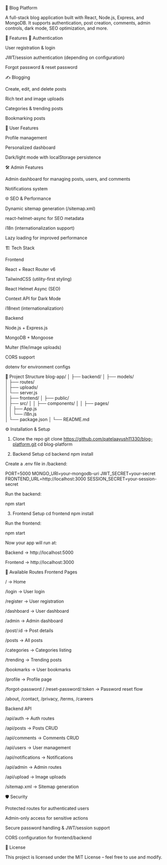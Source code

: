 📰 Blog Platform

A full-stack blog application built with React, Node.js, Express, and MongoDB.
It supports authentication, post creation, comments, admin controls, dark mode, SEO optimization, and more.

🚀 Features
🔐 Authentication

User registration & login

JWT/session authentication (depending on configuration)

Forgot password & reset password

✍️ Blogging

Create, edit, and delete posts

Rich text and image uploads

Categories & trending posts

Bookmarking posts

👥 User Features

Profile management

Personalized dashboard

Dark/light mode with localStorage persistence

🛠️ Admin Features

Admin dashboard for managing posts, users, and comments

Notifications system

🌐 SEO & Performance

Dynamic sitemap generation (/sitemap.xml)

react-helmet-async for SEO metadata

i18n (internationalization support)

Lazy loading for improved performance

🏗️ Tech Stack

Frontend

React + React Router v6

TailwindCSS (utility-first styling)

React Helmet Async (SEO)

Context API for Dark Mode

i18next (internationalization)

Backend

Node.js + Express.js

MongoDB + Mongoose

Multer (file/image uploads)

CORS support

dotenv for environment configs

📂 Project Structure
blog-app/
│
├── backend/
│   ├── models/         
│   ├── routes/        
│   ├── uploads/        
│   └── server.js       
│
├── frontend/
│   ├── public/         
│   ├── src/
│   │   ├── components/ 
│   │   ├── pages/     
│   │   ├── App.js      
│   │   └── i18n.js     
│   └── package.json
│
└── README.md

⚙️ Installation & Setup
1. Clone the repo
git clone https://github.com/patelaayush11330/blog-platform.git
cd blog-platform

2. Backend Setup
cd backend
npm install


Create a .env file in /backend:

PORT=5000
MONGO_URI=your-mongodb-uri
JWT_SECRET=your-secret
FRONTEND_URL=http://localhost:3000
SESSION_SECRET=your-session-secret


Run the backend:

npm start

3. Frontend Setup
cd frontend
npm install


Run the frontend:

npm start


Now your app will run at:

Backend → http://localhost:5000

Frontend → http://localhost:3000

📌 Available Routes
Frontend Pages

/ → Home

/login → User login

/register → User registration

/dashboard → User dashboard

/admin → Admin dashboard

/post/:id → Post details

/posts → All posts

/categories → Categories listing

/trending → Trending posts

/bookmarks → User bookmarks

/profile → Profile page

/forgot-password / /reset-password/:token → Password reset flow

/about, /contact, /privacy, /terms, /careers

Backend API

/api/auth → Auth routes

/api/posts → Posts CRUD

/api/comments → Comments CRUD

/api/users → User management

/api/notifications → Notifications

/api/admin → Admin routes

/api/upload → Image uploads

/sitemap.xml → Sitemap generation

🛡️ Security

Protected routes for authenticated users

Admin-only access for sensitive actions

Secure password handling & JWT/session support

CORS configuration for frontend/backend

📄 License

This project is licensed under the MIT License – feel free to use and modify.
